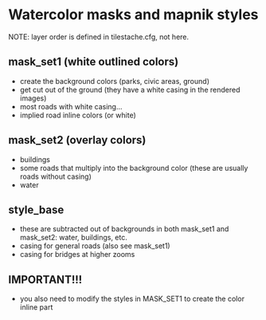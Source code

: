 Watercolor masks and mapnik styles
====

NOTE: layer order is defined in tilestache.cfg, not here.

mask_set1 (white outlined colors)
-- 

* create the background colors (parks, civic areas, ground)
* get cut out of the ground (they have a white casing in the rendered images)
* most roads with white casing...
* implied road inline colors (or white)


mask_set2 (overlay colors)
--
* buildings
* some roads that multiply into the background color (these are usually roads without casing)
* water


style_base
--
* these are subtracted out of backgrounds in both mask_set1 and mask_set2: water, buildings, etc.
* casing for general roads (also see mask_set1)
* casing for bridges at higher zooms

IMPORTANT!!!
--
* you also need to modify the styles in MASK_SET1 to create the color inline part

